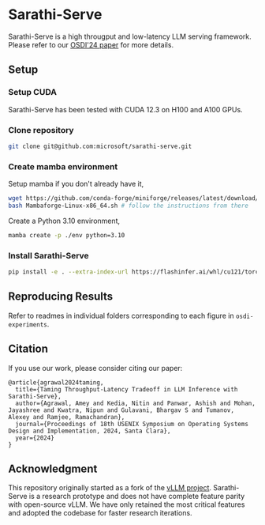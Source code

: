 # Sarathi-Serve

Sarathi-Serve is a high througput and low-latency LLM serving framework. Please refer to our [OSDI'24 paper](https://www.usenix.org/conference/osdi24/presentation/agrawal) for more details. 

## Setup

### Setup CUDA

Sarathi-Serve has been tested with CUDA 12.3 on H100 and A100 GPUs.

### Clone repository

```sh
git clone git@github.com:microsoft/sarathi-serve.git
```

### Create mamba environment

Setup mamba if you don't already have it,

```sh
wget https://github.com/conda-forge/miniforge/releases/latest/download/Mambaforge-Linux-x86_64.sh
bash Mambaforge-Linux-x86_64.sh # follow the instructions from there
```

Create a Python 3.10 environment,

```sh
mamba create -p ./env python=3.10  
```

### Install Sarathi-Serve

```sh
pip install -e . --extra-index-url https://flashinfer.ai/whl/cu121/torch2.3/
```

## Reproducing Results

Refer to readmes in individual folders corresponding to each figure in `osdi-experiments`.

## Citation

If you use our work, please consider citing our paper:

```
@article{agrawal2024taming,
  title={Taming Throughput-Latency Tradeoff in LLM Inference with Sarathi-Serve},
  author={Agrawal, Amey and Kedia, Nitin and Panwar, Ashish and Mohan, Jayashree and Kwatra, Nipun and Gulavani, Bhargav S and Tumanov, Alexey and Ramjee, Ramachandran},
  journal={Proceedings of 18th USENIX Symposium on Operating Systems Design and Implementation, 2024, Santa Clara},
  year={2024}
}
```

## Acknowledgment

This repository originally started as a fork of the [vLLM project](https://vllm-project.github.io/). Sarathi-Serve is a research prototype and does not have complete feature parity with open-source vLLM. We have only retained the most critical features and adopted the codebase for faster research iterations.
